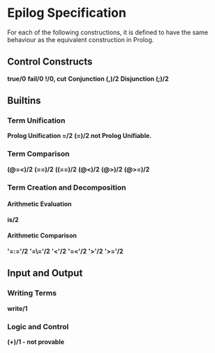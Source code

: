 # Epilog Specification
For each of the following constructions, it is defined to have the same behaviour as the equivalent construction in Prolog.
## Control Constructs
**true/0**
**fail/0**
**!/0, cut**
**Conjunction (,)/2**
**Disjunction (;)/2**
## Builtins
### Term Unification
**Prolog Unification =/2**
**(\=)/2 not Prolog Unifiable.**
### Term Comparison
**(@=<)/2**
**(==)/2**
**((\==)/2**
**(@<)/2**
**(@>)/2**
**(@>=)/2**
### Term Creation and Decomposition
#### Arithmetic Evaluation
**is/2**
#### Arithmetic Comparison
**'=:='/2**
**'=\\='/2**
**'<'/2**
**'=<'/2**
**'>'/2**
**'>='/2**
## Input and Output
### Writing Terms
**write/1**
### Logic and Control
**(\+)/1 - not provable**